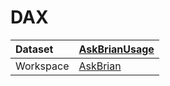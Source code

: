 



# DAX

|Dataset|[AskBrianUsage](./../AskBrianUsage.md)|
| :--- | :--- |
|Workspace|[AskBrian](../../Workspaces/AskBrian.md)|
